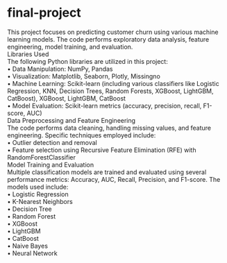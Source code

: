 # final-project
  
This project focuses on predicting customer churn using various machine learning models.  The code performs exploratory data analysis, feature engineering, model training, and evaluation.  
Libraries Used  
The following Python libraries are utilized in this project:  
•	Data Manipulation: NumPy, Pandas  
•	Visualization: Matplotlib, Seaborn, Plotly, Missingno  
•	Machine Learning: Scikit-learn (including various classifiers like Logistic Regression, KNN, Decision Trees, Random Forests, XGBoost, LightGBM, CatBoost), XGBoost, LightGBM, CatBoost  
•	Model Evaluation: Scikit-learn metrics (accuracy, precision, recall, F1-score, AUC)  
Data Preprocessing and Feature Engineering  
The code performs data cleaning, handling missing values, and feature engineering.  Specific techniques employed include:  
•	Outlier detection and removal  
•	Feature selection using Recursive Feature Elimination (RFE) with RandomForestClassifier  
 Model Training and Evaluation  
Multiple classification models are trained and evaluated using several performance metrics: Accuracy, AUC, Recall, Precision, and F1-score.  The models used include:  
•	Logistic Regression  
•	K-Nearest Neighbors  
•	Decision Tree  
•	Random Forest  
•	XGBoost  
•	LightGBM  
•	CatBoost  
•	Naive Bayes  
•	Neural Network  
